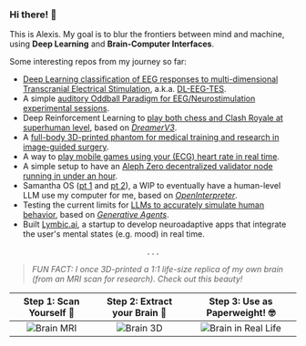 ### Hi there! 👋

This is Alexis. My goal is to blur the frontiers between mind and machine, using **Deep Learning** and **Brain-Computer Interfaces**.

Some interesting repos from my journey so far:

- [Deep Learning classification of EEG responses to multi-dimensional Transcranial Electrical Stimulation](https://github.com/alexispomares/DL-EEG-TES), a.k.a. [DL-EEG-TES](https://drive.google.com/file/d/1LB9YoMJ4HiKsqeFQbf2XXOco3DdwnjdF).
- A simple [auditory Oddball Paradigm for EEG/Neurostimulation experimental sessions](https://github.com/alexispomares/auditory-oddball).
- Deep Reinforcement Learning to [play both chess and Clash Royale at superhuman level](https://github.com/alexispomares/deep-reinforcement-learning), based on [_DreamerV3_](https://danijar.com/dreamerv3).
- A [full-body 3D-printed phantom for medical training and research in image-guided surgery](https://github.com/alexispomares/3d-printed-image-guided-surgery).
- A way to [play mobile games using your (ECG) heart rate in real time](https://github.com/alexispomares/space-heart-attack).
- A simple setup to have an [Aleph Zero decentralized validator node running in under an hour](https://github.com/alexispomares/aleph-zero-validator).
- Samantha OS ([pt 1](https://github.com/alexispomares/samantha-OS-pt1) and [pt 2](https://github.com/alexispomares/samantha-OS-pt2)), a WIP to eventually have a human-level LLM use my computer for me, based on [_OpenInterpreter_](https://twitter.com/hellokillian/status/1699156860073640038).
- Testing the current limits for [LLMs to accurately simulate human behavior](https://github.com/alexispomares/the-truman-show), based on [_Generative Agents_](https://twitter.com/DrJimFan/status/1689315683958652928).
- Built [Lymbic.ai](https://lymbic.ai), a startup to develop neuroadaptive apps that integrate the user's mental states (e.g. mood) in real time.
<!--- - [Procedural music generation to induce desirable mental states](https://github.com/alexispomares/zone.music) (focus, creativity, sleep), inspired by _[Brain.fm](https://brain.fm/science)'s_ EEG studies.
- Feel free to reach out via [LinkedIn](https://linkedin.com/in/alexispomares)! -->

<p align="center">
  .  .  .
</p>

> _FUN FACT: I once 3D-printed a 1:1 life-size replica of my own brain (from an MRI scan for research). Check out this beauty!_

| Step 1: Scan Yourself 🤯        | Step 2: Extract your Brain 🧠  | Step 3: Use as Paperweight! 🤓                 |
|:-------------------------------:|:-----------------------------:|:----------------------------------------------:|
| ![Brain MRI](img/brain-mri.gif) | ![Brain 3D](img/brain-3d.gif) | ![Brain in Real Life](img/brain-real-life.gif) |
